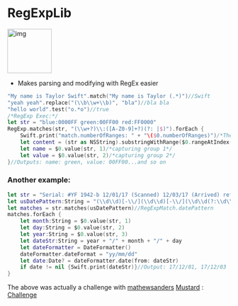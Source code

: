 # **RegExpLib** 

<img width="100" alt="img" src="https://rawgit.com/stylekit/img/master/RegExpLib.svg">

- Makes parsing and modifying with RegEx easier  

```swift
"My name is Taylor Swift".match("My name is Taylor (.*)")//Swift
"yeah yeah".replace("(\\b\\w+\\b)", "bla")//bla bla
"hello world".test("o.*o")//true
/*RegExp Exec:*/
let str = "blue:0000FF green:00FF00 red:FF0000"
RegExp.matches(str, "(\\w+?)\\:([A-Z0-9]+?)(?: |$)").forEach {
    Swift.print("match.numberOfRanges: " + "\($0.numberOfRanges)")/*The first item is the entire match*/
    let content = (str as NSString).substringWithRange($0.rangeAtIndex(0))/*the entire match*/
    let name = $0.value(str, 1)/*capturing group 1*/
    let value = $0.value(str, 2)/*capturing group 2*/
}//Outputs: name: green, value: 00FF00...and so on
```

### Another example: 

```swift
let str = "Serial: #YF 1942-b 12/01/17 (Scanned) 12/03/17 (Arrived) ref: 99/99/99"
let usDatePattern:String = "(\\d\\d)[-\\/](\\d\\d)[-\\/](\\d\\d(?:\\d\\d)?)"//Must be in the format: 12-30-1968 (mm-dd-yyyy) works with: "12-30-1968" and "12/30/1968" syntax
let matches = str.matches(usDatePattern)//RegExpMatch.datePattern
matches.forEach {
    let month:String = $0.value(str, 1)
    let day:String = $0.value(str, 2)
    let year:String = $0.value(str, 3)
    let dateStr:String = year + "/" + month + "/" + day
    let dateFormatter = DateFormatter()
    dateFormatter.dateFormat = "yy/mm/dd"
    let date:Date? = dateFormatter.date(from: dateStr)
    if date != nil {Swift.print(dateStr)}//Output: 17/12/01, 17/12/03
}
```

The above was actually a challenge with [mathewsanders](https://github.com/mathewsanders)  [Mustard](https://github.com/mathewsanders/Mustard) : [Challenge](https://github.com/mathewsanders/Mustard/issues/8) 